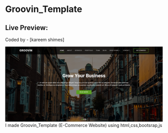 # Groovin_Template
## Live Preview: 

Coded by - [kareem shimes]

![](/eCommerce.PNG)
I made Groovin_Template (E-Commerce Website) using html,css,bootsrap,js

